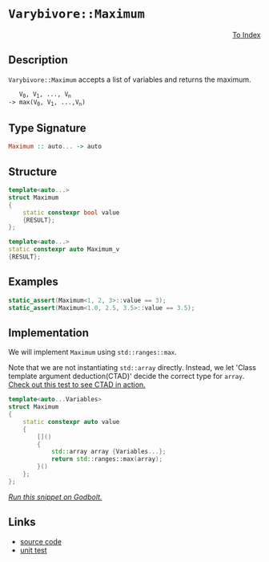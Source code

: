 <!-- Copyright 2024 Feng Mofan
SPDX-License-Identifier: Apache-2.0 -->

# `Varybivore::Maximum`

<p style='text-align: right;'><a href="../../../facilities/metafunctions.md#varybivore-maximum">To Index</a></p>

## Description

`Varybivore::Maximum` accepts a list of variables and returns the maximum.

<pre><code>   V<sub>0</sub>, V<sub>1</sub>, ..., V<sub>n</sub>
-> max(V<sub>0</sub>, V<sub>1</sub>, ...,V<sub>n</sub>)</code></pre>

## Type Signature

```Haskell
Maximum :: auto... -> auto
```

## Structure

```C++
template<auto...>
struct Maximum
{
    static constexpr bool value
    {RESULT};
};

template<auto...>
static constexpr auto Maximum_v
{RESULT};
```

## Examples

```C++
static_assert(Maximum<1, 2, 3>::value == 3);
static_assert(Maximum<1.0, 2.5, 3.5>::value == 3.5);
```

## Implementation

We will implement `Maximum` using `std::ranges::max`.

Note that we are not instantiating `std::array` directly. Instead, we let 'Class template argument deduction(CTAD)' decide the correct type for `array`. [Check out this test to see CTAD in action.](https://godbolt.org/#z:OYLghAFBqd5QCxAYwPYBMCmBRdBLAF1QCcAaPECAMzwBtMA7AQwFtMQByARg9KtQYEAysib0QXACx8BBAKoBnTAAUAHpwAMvAFYTStJg1DIApACYAQuYukl9ZATwDKjdAGFUtAK4sGIAGwArKSuADJ4DJgAcj4ARpjEEhqkAA6oCoRODB7evnppGY4C4ZExLPGJXLaY9kUMQgRMxAQ5Pn5B1bVZDU0EJdFxCUm2jc2teVUKo30RA%2BVDXACUtqhexMjsHOYAzBHI3lgA1CbbbmLAJIQILCfYJhoAgjt7B5jHp03ETACet/dPjym6BAIE%2BP0OTGOAHYLFVDmYTFCACInKyPf5TJiOZAAfSYCiUzQgQJBClYmDxChObiw%2BwI3xSmAgTGWhxJoOIX1%2BpwiBFI8L%2B22wi1R/wxBGBHK5h1i0NhADpkvDFfztorESjtmiAQ9MdjKYSCMSJaTyZTqbTaPTGRBYqz2WDuTTVrF6KrBcLURxlrROIFeH4OFpSKhOG5rNY2at1m8djxSARNN7lgBrECBMzyqFmSQADlzgQ0AE4Mxp/LntvpOJJeCwkslA8HQxxeAoQMlE0HvaQ4LAYIgQKsCCkvHyKBA0CwUnQElFyZxVLn/ABafySQ7AZDIQ5SeVmXiYfBEYh4YFVfiCERidhSGSCRQqdRd0i6KoAdy%2BKU4PB9foDSZDTgAHlRxHAhDlQKhDkXFc1w3Lcd0kPdDggDwpxnYhjjMbYll4TstGWCAkEnad6DIccSIwkBgCkMw%2BDoAgEjbW0ANiCImm%2Bb9eDY5hiG%2BIDYm0TAHC40hJzYQQgIYWhOOfLBYi8YAzloWg224XgsBYQxgHEOS8GIYTHAAN0wNTg0wVRhNHTZ415GoANoPBYi%2BPiPCwACCBPOt1NIEziFidJMCRTAtKMRyjCTZYqAMYAFAANTwTA3yAxlA3jC9hFEcRbwyh81AA199G0lAI0sfQnLbSBllQFI6jU5cgROJFTEsawzCbPyTywSqIGWOxDKyFwGHcTw2j0MJZjKCp8nSTIBHGPwqgKOaGH6KaFk6AaBB6MZRomTaHG6aY1sGSoRl6Ba9ExZoTvmSo%2BujDYJF/Dh/VIRteGbaCl1XddN23XczBQ3BCBILCcMWPDIuWBBMCYLBEl60g00kNUi22KFJA0SQc38DQNECfwiyrDga1IOscPlfwuHLItcxpwJJC4QJ0f8d6AObVt2wTSKe37IjB1A0dyEoSiyLnNhOCaFgjKhZdIX2bSdyLeUuEVA8j0uM870y68JGkXKlHy59dDoj8mC/dSXrej7AI4EDh1HCCoOl2X5cORWjGV1XFRQtDSIScGzEhnmu0I4jUHQsiRYnSOA8SV25c9miiy4ZIaCtJjKFiVj2L40SeI4gShJEnzxMYAgpJkgD5MU5TVNEzTtN04N8AMw6TLMg9LOQazRLs31n0c5yOLczZg08vBvPjPyAqUYLQp0iJQDDvgYvixLktS0SMqvbKDdkPKn2DU2ioilqrDK4eeuq2qsnqxrtma0qLHaz7OtPUz4D6motr8CBXCXSqBNUop0ZqFCyEA1Is06i3WmpMX%2Bh1trTCgf1JB9RjqTTAZMFBe1FrnRulgu6z0VhrCeksEmNsOacAhMQGWcsFYGC9lwFWasNDA01phOMId8LJlILDeGQwkaDzJhTFW2MoQsyhFCbYONJBriqLbTmthua8MIvzJAQ4wIxzFrOecHBpZwRYAoIy24jIsPlAYRiUwNagy6noXeWUbwH3vEbY%2BOgQCVnNpbH8lD/zPmbA7MCztaEsCMSYsxFirGmXAqhOOGFwbbB4bzAWujyKi3iWREApiUgpBxOYosOJolTDxHQtc9FM7EGYjnZ8hd84%2BTqfxQShlRLl0ktJWSrdMAKSUmIBuPkm5hXHhpfSA1O4AQslZRi/dBD2SHk5Fy3wx4eS8qJWegUF7N2XrzaKTBYoJSSilRgO9ZB72cTrI%2BBVPFn2MC/cqsQb4hjvgINSAB6EkF82odQSF1L%2BVUDp1CGiNXI%2BCQFzHgdAiB808HgJWnAjaaC6g7RaDChBXRkG9HhWda6KKQVXUwaA4hFCFCPRvNbfxTYaGGPXMY0xhwCmWKxDEjhdjwa4VDgRGGcMEaUBeqIkAZgVbbG2IEQsTN8bCqhOWdmATOBcw7NDZGIBJBQj3JIrgUgiwSPRlwKEJNtgUs%2BnKjlfDB77hlZSlsJrFjLD8hkZwkggA)

```C++
template<auto...Variables>
struct Maximum
{ 
    static constexpr auto value 
    {
        []()
        {
            std::array array {Variables...};
            return std::ranges::max(array);
        }()
    }; 
};
```

[*Run this snippet on Godbolt.*](https://godbolt.org/#z:OYLghAFBqd5QCxAYwPYBMCmBRdBLAF1QCcAaPECAMzwBtMA7AQwFtMQByARg9KtQYEAysib0QXACx8BBAKoBnTAAUAHpwAMvAFYTStJg1DIApACYAQuYukl9ZATwDKjdAGFUtAK4sGISQDspK4AMngMmAByPgBGmMQgZmakAA6oCoRODB7evv5BaRmOAmER0SxxCUm2mPbFDEIETMQEOT5%2BgTV1WY3NBKVRsfGJyQpNLW15nWN9A%2BWVIwCUtqhexMjsHOYAzOHI3lgA1CbbbmLAJIQILCfYJhoAgjt7B5jHp83ETACet/dPjwImBYKQMQJOZy8RAAdLCAGrNPBMGL0BR/R5jYheByHACyTFUeBYPn%2BJgCFmOj0O1MOM0cyEOaAYY0wqhSxEOTChqEOADcxF43v8acdycKRTSTABWKxSgAiEEW4oloqsVJVErG6BAIE%2BP05xC%2B31VCOISJRmAUsOhZLlJzVDw1EuImAIawYtII2pAXyMlp1LAJED13yV2wdTttiuVort4cpTwCcYd/wA9AAqTNZ7OptNZgAq2CE%2BazuceGezlbLAIedLwyAA%2BkwFEoWhB8YTiTdTlxSIdkodtrcdfzvELtnG5YOww6643m62CO2CUSST3oRo%2B2ZoVK%2B9sd8OQKPBe9J4OdzOOMtaJwpbw/BwtKRUJw3NZrLTVushWZtjxSAQmhXssADWIBStuARmJIAAcMFShoACcEEaAAbDB2z6Jwki8CwEgaJuD5Pi%2BHC8AoICboBj5XqQcCwDAiAgKsBApFC5CUGgIJ0PEkSsJsqgwahAC0qGSIcwDIAyUjQmYvCYPgRBmtqvb8IIIhiOwUgyIIigqOo1GkLovYAO5fCknA8Net73kBz6cAA8lCrEEIcqBUIcAnCaJ4mSYc0lmIcEAeFx9AcjsXCLLwVFaMsEBIJxKTcWQFAQAlSUgMAUjJDQtBAsQ5EQDEtkxOEzTfBZvAlcwxDfPZMTaJgDgVaQnFsII9kMLQ5UGVgMReMAZy0LQ5HcLwWCBkY4g9XgLoOHgvL%2BgZrKNVCmz/uEQI3gZtB4DEXw1R4WC2QQZp4aNpALcQMTpJgcrAoYwA7UYQHLFQBjAAocJ4Jgxn2SkjDNapwiiOIWlA7pai2UZ%2BgPSg76WPou3kZAyyoCk9QjUJWonHKpiWNYZjEZdSn%2BijXSNfULgMO4njtHooThIMFTDL2hSZAIkx%2BKz6TswwcxDAkvZ2BTPTjK0tN5ELtQiwIvQtPzzOC7YYuc3oMzy4z8ws8sChfhsEhWRwd6kERvAkR5gkiWJElSZIMmBbghAkMcv4RVFL3LAgmBMFgCSKqQYGSPuiHbAEkgaJI0GoQRUqoYhWEcDhpB4X%2B0KoVw6GITBGdSpIXBSiHqEm7ZJFkRRAEvbRDFxUxTlsSlaWhbxbCcM0LC8gEQlMIyBhGH5iHQlwG5yQplzKdpwMaRI0jg0okMGboySmUw5mjYbxum3ZHCOSxUKue5bcd13PcPf3g8boFwWJaFLvbGYkUV9RsXxagIXxOxqWv9fwyH53%2BwPVwRCXBNw5TygVIqBkqplWalAmqdUGpNXOq1RgBAOpdVsr1fqg1hrNXGg9KaT58CzUcAtEaT5lrIFWs1DatRbI7T2mVQ6mwnwnSJM1S610lB3Qmo9cIoAn58Hep9b6v1/oPn/EDdSoMZ6yAhvpJ8i8YbPTxlYBG9Dkb%2BzRhjTgWMvQ4xUQTIm8QSYaJ1tLOazgICuFVr2BmZQBZ6DZvUGxqQeb1AVgsKW3RZYqwllzcmFiGhiw8SzZWfQXHq36JrBxEUVhrH1rEraG8S6cANO3Tu3d/590AefDQDtR5hVdg/aKwFSBex9sMf2W0k4pwHhHAIBcAgBG2JHSQoleyb1LrYcuJTYrVyQMxZyH9G48T4q3YgLBvIsAULyBkvIclgktAQEeTslJ6EkSDTSMidJz3kToEAmFl6r0sgnZJBkSI72cvvNJUyZlzIWUwIEYxL5fySrfbYxTK41xGclDirzQpHmQCkFIDZ5mIQbIssYTYJmiT4HQMBlAIFPlgd1f8KL4EU2asg9qnVuqEMwH1AaYgcHnTwZNZhY0Zoi1IbZChVDzo0K2k%2Beh%2B1vhMOOqddh8ROG3XupNPhlc3pMA%2Bl9H6f0AbnQ2VPMGsjdlQwOUo4w8MbDqPgKjdGWQRqpi1HDfGlhCZm2JngLApiAmUysdTFxdimaeNcUULILinFZBCUrYWgS5bi1yP4t19QPUurVr4r1AbZjRMVgbOJ35w1JJsuc1JbdbmzL5A8p5LkICO0UrfN2j8Yqe29r7SghsamJAHtsbYUoEJ5wIqWgI6Fi6xtIt0yiHsA75Bkg0rgUhEL1JDlwIIW1tgxuIpwd2T9DayTrUOhtvTliXQyM4SQQA%3D%3D%3D)

## Links

- [source code](../../../../conceptrodon/varybivore/maximum.hpp)
- [unit test](../../../../tests/unit/metafunctions/varybivore/maximum.test.hpp)
